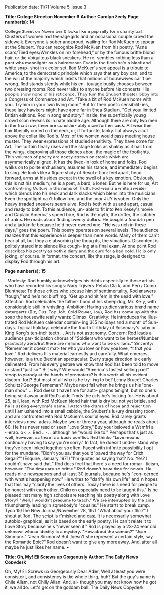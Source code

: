 Publication date: 11/71
Volume 5, Issue 3

**Title: College Street on November 6**
**Author: Carolyn Seely**
**Page number(s): 14**

College Street on November 6 
looks like a pep rally for a charity 
ball. Clusters of women and teenage 
girls and an occasional couple crowd 
the sidewalk. Everyone is sober and 
proud, waiting for Rod McKuen to 
appear at the Shubert. 
You can recognize Rod McKuen 
from his poetry, "Acne scars/Tired 
eyes/Wrinkles on my forehead," or by 
the famous brittle blond hair, or the 
ubiquitous black sneakers. He re-
sembles nothing less than a poet who 
moonlights as a hairdresser. Even in 
the flesh he's a black and white snap-
shot in a color set. Rod McKuen's sex 
appeal is a tribute to America, to the 
democratic principle which says that 
any boy can, and to the will of the 
majority which insists that millions of 
housewives can't be wrong. 
Rod stands silently while his en-
tourage busily chooses between two 
dressing rooms. Rod never talks 
to anyone before his concerts. His 
people show none of his reticence. 
They turn the Shubert theater lobby 
into a Congress of Commerce and 
Art. "Take a bit of Rod McKuen home 
with you. Try him in your own living 
room." But for their poetic sensibilit-
ies, these lady hawkers might have 
gone far in Shea Stadium. "Get your 
limited British editions. Rod in song 
and story." 
Inside, the superficially young 
crowd soon reveals its in.nate middle 
age. Although there are only two men 
in the front row, there are consider-
ably more further back. All wear 
their hair liberally curled on the neck, 
or, if fortunate, lanky. but always a 
cut above the collar like Rod's. Most 
of the women would pass meeting 
house muster. They wear expressions 
of studied sensitivity. They have come 
for Art. 
The curtain flnally rises and the 
stage looks as shabby as it had from 
the wings, disproving all those cliches 
about the magic of the footlights. Thin 
volumes of poetry are neatly strewn 
on stools which are asymmetrically 
aligned. It has the lived-in look of 
home and folks. Rod walks on to 
polite enthusiasm, assumes his stance, 
and immediately begins to sing. He 
looks like a flgure study of Resolu-
tion: feet apart, head forward, arms at 
his sides except in the swell of a key 
emotion. Obviously, this is not his 
medium; he is a poet, a bard, a loner. 
But he is here for us, Art confront-
ing Culture in the name of Truth. 
Rod wears a white sweater which 
blends into his neck and dark slacks 
which blend into the musicians. Even 
the spotlight can't follow him, and 
the poor JUY is sober. Only the heavy 
treaded sneakers seem alive. Rod is 
both with us and apart, casual and 
ready to bolt. To this audience, un-
able to fit into Ken Kesey's movie 
and Captain America's speed bike, 
Rod is the myth, the drifter, the 
catcher of trains. 
He reads about flnding twenty 
dollars. He bought a fountain pen and 
a jackknife because he'd never owned 
one. "He was rich in those days," 
goes the poem. This poetry operates 
on several levels. The audience 
realizes that this experience is deeper 
than mere words. Many of them can't 
hear at all, but they are absorbing the 
thoughts, the vibrations. Discontent is 
politely stared into silence like cough-
ing at a final exam. At one point Rod 
describes his poetry as both a diary 
and the cure for a bad cold. He is 
only joking, of course. 
In format, the concert, like the 
stage, is designed to display Rod 
through his art. 


**Page number(s): 15**

. Modesty: Rod humbly acknowledges 
his debts especially to those artists 
who have recorded his songs: Mary 
Trjivers, Petula Clark, and Perry Como. 
Bluntness: To those critics who 
accuse him of sentimentality, Rod 
answers "tough," and he's not 
bluff'mg. "Get up and hit 'em in the 
uead with love." 
Xffection: Rod celebrates the father-
hood of his sheep dog, Mr. Kelly, 
with considerable skill in whistling. 
Ambition: Having studied various 
brand name detergents (Biz, Duz, Top 
Job, Cold Power, Joy), Rod has come 
up with the soap the housewife really 
wants: Climax. 
Creativity: He introduces the illus-
trated Rod McKuen calendar contain-
ing 365 holidays and a month of Sun-
days. Typical holidays celebrate the 
fourth birthday of Rosemary's 
baby or King Kong's ten-inch teeth . . 
Art is not astronomy. 
Concern: Rod leads a audience par-
ticipation chorus of "Soldiers who 
want to be heroes/Number practically 
zero/But there are millions who want 
to be civilians." 
Sincerity: "Remember it doesn't mat-
ter who you love or how you love, 
*t that you love." 
Rod delivers this material earnestly 
and carefully. What emerges, however,. 
is a true Brechtian spectacular. Every 
stage direction is clearly delineated. 
From his every gesture we know that 
Rod has been told to move or stand 
"just so." But why? Why would 
"America's fastest selling poet" stoop 
to parody at the hands of promoters? 
Is this worth all his evident discom-
fort? But most of all who is he try-
ing to be? Lenny Bruce? Charles 
Schultz? George Fenneman? Maybe 
next fall when he brings us his "one-
man show" ... 
Rod doesn't have time for auto-
graphs tonight, but no one's being 
sent away until Rod's aide f'mds the 
girls he's looking for. He is about 25, 
tall, lean, with Rod McKuen blond 
hair that is dry but not yet brittle, 
and he is asking everyone's name. I 
watch the drama of hope and rejecr 
tion until I am ushered into a small 
cubicle, the Shubert's luxury dressing 
room, and am confronted with Rod 
McKuen's soulful eyes. 
Rod rarely grants interviews now-
adays. Maybe two or three a year, 
although he reads about 60. He has 
never read or seen "Love Story," 
Buy your beloved a 
Wt 
mfrl 
a ···erao. o ·: 
.·. Bed 
.. · . . 
although he "would like to." Perhaps 
that's just as well, however, as there 
is a basic conflict. Rod thinks "Love 
means continually having to say you're 
sorry." In fact, he doesn't under-
stand why they've been linked together 
so often. 
Faced with inf'mite possibility I opt 
for the mundane. "Didn't you say 
that you'd 'paved the way for Erich 
Segal?'" (Esquire, January 1971) 
"I'm quoted as saying that? No. 
Yes? I couldn't have said that." Rod 
does feel that there's a need for roman-
ticism, however. "The times are 
so brittle." 
Rod doesn't have time for novels. 
He reads nine newspapers and at 
least 30 journals, because he's "con-
cerned with what's happening now." He 
writes to "clarify his own life" 
and in hopes that this may "clarify the 
lives of others. Today there is a need 
for people to be honest with each 
other. Children especially need to be 
taught this." Is he pleased that many 
high schools are teaching his poetry 
along with Love Story? "Well, I 
wouldn't presume to teach." 
We are interrupted by the aide 
triumphantly leading in sqmebody's 
"cousins." He starts to break camp. 
Tyco 
15/The New Journal/November 28, 1971 
"What about your fllm?" I shout 
at Rod. 
The script is f'mished and cast. It 
is necessarily somewhat autobio-
graphical, as it is based on the early 
poetry. He can't relate it to Love 
Story because he's "never seen it." 
Rod is played by a 23-24 year old 
unknown whose identity is a 
mystery. 
"How about the woman?" 
"Jean Simmons." 
"Jean Simmons! But doesn't she 
represent a certain style, say the 
Romantic Epic?" 
Rod doesn't want to give any more 
away. And. after all maybe he just 
likes her name. • 


**Title: Oh, My! Eli Screws up Gorgeously**
**Author: The Daily News Copydesk**

Oh, My! Eli Screws up 
Georgeously 
Dear Adler, 
Well at least you were consistent, 
and consistency is the whole thing, 
huh? But the guy's name is Chile 
Allam, not Chilly Allan. And, al-
though you may not know how he 
got it, we all do. 
Let's get on the goddam ball. 
The Daily News Copydesk